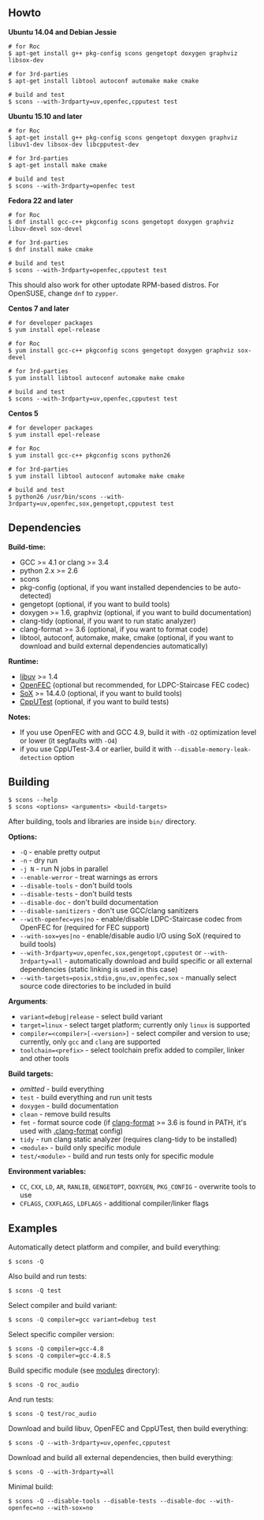 Howto
-----

**Ubuntu 14.04 and Debian Jessie**

    # for Roc
    $ apt-get install g++ pkg-config scons gengetopt doxygen graphviz libsox-dev

    # for 3rd-parties
    $ apt-get install libtool autoconf automake make cmake

    # build and test
    $ scons --with-3rdparty=uv,openfec,cpputest test

**Ubuntu 15.10 and later**

    # for Roc
    $ apt-get install g++ pkg-config scons gengetopt doxygen graphviz libuv1-dev libsox-dev libcpputest-dev

    # for 3rd-parties
    $ apt-get install make cmake

    # build and test
    $ scons --with-3rdparty=openfec test

**Fedora 22 and later**

    # for Roc
    $ dnf install gcc-c++ pkgconfig scons gengetopt doxygen graphviz libuv-devel sox-devel

    # for 3rd-parties
    $ dnf install make cmake

    # build and test
    $ scons --with-3rdparty=openfec,cpputest test

This should also work for other uptodate RPM-based distros. For OpenSUSE, change `dnf` to `zypper`.

**Centos 7 and later**

    # for developer packages
    $ yum install epel-release

    # for Roc
    $ yum install gcc-c++ pkgconfig scons gengetopt doxygen graphviz sox-devel

    # for 3rd-parties
    $ yum install libtool autoconf automake make cmake

    # build and test
    $ scons --with-3rdparty=uv,openfec,cpputest test

**Centos 5**

    # for developer packages
    $ yum install epel-release

    # for Roc
    $ yum install gcc-c++ pkgconfig scons python26

    # for 3rd-parties
    $ yum install libtool autoconf automake make cmake

    # build and test
    $ python26 /usr/bin/scons --with-3rdparty=uv,openfec,sox,gengetopt,cpputest test

Dependencies
------------

**Build-time:**
* GCC >= 4.1 or clang >= 3.4
* python 2.x >= 2.6
* scons
* pkg-config (optional, if you want installed dependencies to be auto-detected)
* gengetopt (optional, if you want to build tools)
* doxygen >= 1.6, graphviz (optional, if you want to build documentation)
* clang-tidy (optional, if you want to run static analyzer)
* clang-format >= 3.6 (optional, if you want to format code)
* libtool, autoconf, automake, make, cmake (optional, if you want to download and build external dependencies automatically)

**Runtime:**
* [libuv](http://libuv.org) >= 1.4
* [OpenFEC](http://openfec.org) (optional but recommended, for LDPC-Staircase FEC codec)
* [SoX](http://sox.sourceforge.net) >= 14.4.0 (optional, if you want to build tools)
* [CppUTest](http://cpputest.github.io) (optional, if you want to build tests)

**Notes:**
* If you use OpenFEC with and GCC 4.9, build it with `-O2` optimization level or lower
  (it segfaults with `-O4`)
* if you use CppUTest-3.4 or earlier, build it with `--disable-memory-leak-detection` option

Building
--------

    $ scons --help
    $ scons <options> <arguments> <build-targets>

After building, tools and libraries are inside `bin/` directory.

**Options:**
* `-Q` - enable pretty output
* `-n` - dry run
* `-j N` - run N jobs in parallel
* `--enable-werror` - treat warnings as errors
* `--disable-tools` - don't build tools
* `--disable-tests` - don't build tests
* `--disable-doc` - don't build documentation
* `--disable-sanitizers` - don't use GCC/clang sanitizers
* `--with-openfec=yes|no` - enable/disable LDPC-Staircase codec from OpenFEC for (required for FEC support)
* `--with-sox=yes|no` - enable/disable audio I/O using SoX (required to build tools)
* `--with-3rdparty=uv,openfec,sox,gengetopt,cpputest` or `--with-3rdparty=all` -  automatically download and build specific or all external dependencies (static linking is used in this case)
* `--with-targets=posix,stdio,gnu,uv,openfec,sox` - manually select source code directories to be included in build

**Arguments**:
* `variant=debug|release` - select build variant
* `target=linux` - select target platform; currently only `linux` is supported
* `compiler=<compiler>[-<version>]` - select compiler and version to use; currently, only `gcc` and `clang` are supported
* `toolchain=<prefix>` - select toolchain prefix added to compiler, linker and other tools

**Build targets:**
* *omitted* - build everything
* `test` - build everything and run unit tests
* `doxygen` - build documentation
* `clean` - remove build results
* `fmt` - format source code (if [clang-format](http://clang.llvm.org/docs/ClangFormat.html) >= 3.6 is found in PATH, it's used with [.clang-format](.clang-format) config)
* `tidy` - run clang static analyzer (requires clang-tidy to be installed)
* `<module>` - build only specific module
* `test/<module>` - build and run tests only for specific module

**Environment variables:**
* `CC`, `CXX`, `LD`, `AR`, `RANLIB`, `GENGETOPT`, `DOXYGEN`, `PKG_CONFIG` - overwrite tools to use
* `CFLAGS`, `CXXFLAGS`, `LDFLAGS` - additional compiler/linker flags

Examples
--------

Automatically detect platform and compiler, and build everything:

    $ scons -Q

Also build and run tests:

    $ scons -Q test

Select compiler and build variant:

    $ scons -Q compiler=gcc variant=debug test

Select specific compiler version:

    $ scons -Q compiler=gcc-4.8
    $ scons -Q compiler=gcc-4.8.5

Build specific module (see [modules](src/modules/) directory):

    $ scons -Q roc_audio

And run tests:

    $ scons -Q test/roc_audio

Download and build libuv, OpenFEC and CppUTest, then build everything:

    $ scons -Q --with-3rdparty=uv,openfec,cpputest

Download and build all external dependencies, then build everything:

    $ scons -Q --with-3rdparty=all

Minimal build:

    $ scons -Q --disable-tools --disable-tests --disable-doc --with-openfec=no --with-sox=no

